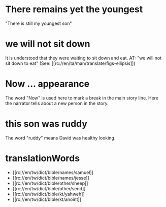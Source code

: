 # There remains yet the youngest

"There is still my youngest son"

# we will not sit down

It is understood that they were waiting to sit down and eat. AT: "we will not sit down to eat" (See: [[rc://en/ta/man/translate/figs-ellipsis]])

# Now ... appearance

The word "Now" is used here to mark a break in the main story line. Here the narrator tells about a new person in the story.

# this son was ruddy

The word "ruddy" means David was healthy looking.

# translationWords

* [[rc://en/tw/dict/bible/names/samuel]]
* [[rc://en/tw/dict/bible/names/jesse]]
* [[rc://en/tw/dict/bible/other/sheep]]
* [[rc://en/tw/dict/bible/other/send]]
* [[rc://en/tw/dict/bible/kt/yahweh]]
* [[rc://en/tw/dict/bible/kt/anoint]]